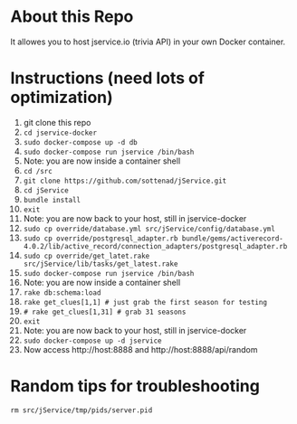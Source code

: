 # About this Repo
It allowes you to host jservice.io (trivia API) in your own Docker container.

# Instructions (need lots of optimization)

1. git clone this repo
1. `cd jservice-docker`
1. `sudo docker-compose up -d db`
1. `sudo docker-compose run jservice /bin/bash`
1. Note: you are now inside a container shell
1. `cd /src`
1. `git clone https://github.com/sottenad/jService.git`
1. `cd jService`
1. `bundle install`
1. `exit`
1. Note: you are now back to your host, still in jservice-docker
1. `sudo cp override/database.yml src/jService/config/database.yml`
1. `sudo cp override/postgresql_adapter.rb bundle/gems/activerecord-4.0.2/lib/active_record/connection_adapters/postgresql_adapter.rb`
1. `sudo cp override/get_latet.rake src/jService/lib/tasks/get_latest.rake` 
1. `sudo docker-compose run jservice /bin/bash`
1. Note: you are now inside a container shell
1. `rake db:schema:load`
1. `rake get_clues[1,1]	# just grab the first season for testing`
1. `# rake get_clues[1,31] # grab 31 seasons`
1. `exit`
1. Note: you are now back to your host, still in jservice-docker
1. `sudo docker-compose up -d jservice`
1. Now access http://host:8888 and http://host:8888/api/random

# Random tips for troubleshooting

`rm src/jService/tmp/pids/server.pid`
